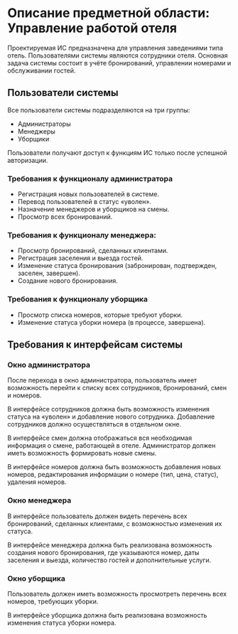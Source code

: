 # Описание предметной области: Управление работой отеля

Проектируемая ИС предназначена для управления заведениями типа отель. Пользователями системы являются сотрудники отеля. Основная задача системы состоит в учёте бронирований, управлении номерами и обслуживании гостей.

## Пользователи системы

Все пользователи системы подразделяются на три группы:

- Администраторы
- Менеджеры
- Уборщики

Пользователи получают доступ к функциям ИС только после успешной авторизации.

### Требования к функционалу администратора

- Регистрация новых пользователей в системе.
- Перевод пользователей в статус «уволен».
- Назначение менеджеров и уборщиков на смены.
- Просмотр всех бронирований.

### Требования к функционалу менеджера:

- Просмотр бронирований, сделанных клиентами.
- Регистрация заселения и выезда гостей.
- Изменение статуса бронирования (забронирован, подтвержден, заселен, завершен).
- Создание нового бронирования.

### Требования к функционалу уборщика

- Просмотр списка номеров, которые требуют уборки.
- Изменение статуса уборки номера (в процессе, завершена).

## Требования к интерфейсам системы

### Окно администратора

После перехода в окно администратора, пользователь имеет возможность перейти к списку всех сотрудников, бронирований, смен и номеров.

В интерфейсе сотрудников должна быть возможность изменения статуса на «уволен» и добавление нового сотрудника. Добавление сотрудников должно осуществляться в отдельном окне.

В интерфейсе смен должна отображаться вся необходимая информация о смене, работающей в отеле. Администратор должен иметь возможность формировать новые смены.

В интерфейсе номеров должна быть возможность добавления новых номеров, редактирования информации о номере (тип, цена, статус), удаления номеров.

### Окно менеджера

В интерфейсе пользователь должен видеть перечень всех бронирований, сделанных клиентами, с возможностью изменения их статуса.

В интерфейсе менеджера должна быть реализована возможность создания нового бронирования, где указываются номер, даты заселения и выезда, количество гостей и дополнительные услуги.

### Окно уборщика

Пользователь должен иметь возможность просмотреть перечень всех номеров, требующих уборки.

В интерфейсе уборщика должна быть реализована возможность изменения статуса уборки номера.
